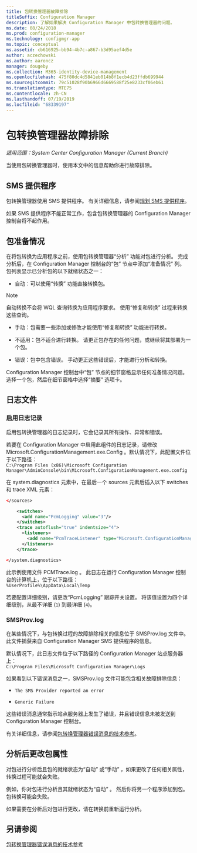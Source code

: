 ```yaml
---
title: 包转换管理器故障排除
titleSuffix: Configuration Manager
description: 了解如果解决 Configuration Manager 中包转换管理器的问题。
ms.date: 08/24/2018
ms.prod: configuration-manager
ms.technology: configmgr-app
ms.topic: conceptual
ms.assetid: cb616925-bb94-4b7c-a867-b3d95aef4d5e
author: aczechowski
ms.author: aaroncz
manager: dougeby
ms.collection: M365-identity-device-management
ms.openlocfilehash: 475f80dc4d5841eb014b8f1ecb4d23ffdb699944
ms.sourcegitcommit: 79c51028f90b6966d6669588f25e8233cf06eb61
ms.translationtype: MTE75
ms.contentlocale: zh-CN
ms.lasthandoff: 07/19/2019
ms.locfileid: "68339197"
---
```

# <a name="troubleshoot-package-conversion-manager"></a>包转换管理器故障排除

*适用范围：System Center Configuration Manager (Current Branch)*

<!--1357861-->

当使用包转换管理器时，使用本文中的信息帮助你进行故障排除。



## <a name="sms-provider"></a>SMS 提供程序

包转换管理器使用 SMS 提供程序。 有关详细信息，请参阅[规划 SMS 提供程序](/sccm/core/plan-design/hierarchy/plan-for-the-sms-provider)。

如果 SMS 提供程序不能正常工作，包含包转换管理器的 Configuration Manager 控制台将不起作用。



## <a name="package-readiness"></a>包准备情况

在将包转换为应用程序之前，使用包转换管理器“分析”  功能对包进行分析。 完成分析后，在 Configuration Manager 控制台的“包”  节点中添加“准备情况”  列。 包列表显示已分析包的以下就绪状态之一：

-  自动：可以使用“转换”  功能直接转换包。      

  > [!NOTE]  
  > 自动转换不会将 WQL 查询转换为应用程序要求。 使用“修复和转换”  过程来转换这些查询。  

-  手动：包需要一些添加或修改才能使用“修复和转换”  功能进行转换。  

-  不适用：包不适合进行转换。 请更正包存在的任何问题，或继续将其部署为一个包。  

-  错误：包中包含错误。 手动更正这些错误后，才能进行分析和转换。  

Configuration Manager 控制台中“包”  节点的细节窗格显示任何准备情况问题。 选择一个包，然后在细节窗格中选择“摘要”  选项卡。



## <a name="log-files"></a>日志文件

### <a name="enable-logging"></a>启用日志记录

启用包转换管理器的日志记录时，它会记录其所有操作、异常和错误。 

若要在 Configuration Manager 中启用此组件的日志记录，请修改 Microsoft.ConfigurationManagement.exe.Config  。默认情况下，此配置文件位于以下路径：  
`C:\Program Files (x86)\Microsoft Configuration Manager\AdminConsole\bin\Microsoft.ConfigurationManagement.exe.config`  

在 system.diagnostics  元素中，在最后一个 sources  元素后插入以下 switches  和 trace  XML 元素：

``` XML
</sources>

    <switches>
      <add name="PcmLogging" value="3"/>
    </switches>
    <trace autoflush="true" indentsize="4">
      <listeners>
        <add name="PcmTraceListener" type="Microsoft.ConfigurationManagement.UserCentric.Logging.RolloverLogTraceListener, Microsoft.ConfigurationManagement.UserCentric.Logging" initializeData="%UserProfile%\AppData\Local\Temp\PcmTrace.log"/>
      </listeners>
    </trace>

</system.diagnostics>
```

此示例使用文件 PCMTrace.log  。 此日志在运行 Configuration Manager 控制台的计算机上，位于以下路径：  
`%UserProfile%\AppData\Local\Temp`

若要配置详细级别，请更改“PcmLogging”  跟踪开关设置。 将该值设置为四个详细级别，从最不详细 (`1`) 到最详细 (`4`)。


### <a name="smsprovlog"></a>SMSProv.log

在某些情况下，与包转换过程的故障排除相关的信息位于 SMSProv.log  文件中。 此文件捕获来自 Configuration Manager SMS 提供程序的信息。

默认情况下，此日志文件位于以下路径的 Configuration Manager 站点服务器上：  
`C:\Program Files\Microsoft Configuration Manager\Logs`

如果看到以下错误消息之一，SMSProv.log  文件可能包含相关故障排除信息：

- `The SMS Provider reported an error`

- `Generic Failure`

这些错误消息通常指示站点服务器上发生了错误，并且错误信息未被发送到 Configuration Manager 控制台。

有关详细信息，请参阅[包转换管理器错误消息的技术参考](/sccm/apps/pcm/error-messages)。



## <a name="changing-package-attributes-after-analysis"></a>分析后更改包属性

对包进行分析后且包的就绪状态为“自动”  或“手动”  ，如果更改了任何相关属性，转换过程可能就会失败。

例如，你对包进行分析且其就绪状态为“自动”  。 然后你将另一个程序添加到包。 包转换可能会失败。

如果需要在分析后对包进行更改，请在转换前重新运行分析。 



## <a name="see-also"></a>另请参阅

[包转换管理器错误消息的技术参考](/sccm/apps/pcm/error-messages)
